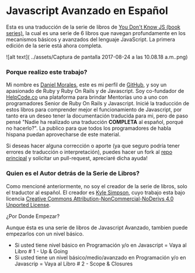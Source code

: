 # Javascript Avanzado en Español

Esta es una traducción de la serie de libros de [You Don't Know JS \(book series\)](https://github.com/getify/You-Dont-Know-JS/), la cual es una serie de 6 libros que navegan profundamente en los mecanismos básicos y avanzados del lenguaje JavaScript. La primera edición de la serie está ahora completa.

![alt text]( ../assets/Captura de pantalla 2017-08-24 a las 10.08.18 a.m..png)

### Porque realizo este trabajo?

Mi nombre es [Daniel Morales](http://www.danielmorales.co/), este es mi perfil de [GitHub](https://github.com/danielmoralesp), y soy un apasionado de Ruby y Ruby On Rails y de Javascript. Soy co-fundador de [HelpCode.co](https://helpcode.co/) una plataforma para brindar Mentorías uno a uno con programadores Senior de Ruby On Rails y Javascript. Inicié la traducción de estos libros para comprender mejor el funcionamiento de Javascript, por tanto era un deseo tener la documentación traducida para mi, pero de paso pensé "Nadie ha realizado una traducción **COMPLETA** al español, porqué no hacerlo?".  La publico para que todos los programadores de habla hispana puedan aprovecharse de este material.

Si deseas hacer alguna corrección o aporte \(ya que seguro podría tener errores de traducción o interpretación\), puedes hacer un fork al [repo principal](https://github.com/danielmoralesp/javascript-avanzado-en-espanol) y solicitar un pull-request, apreciaré dicha ayuda!

### Quien es el Autor detrás de la Serie de Libros?

Como mencioné anteriormente, no soy el creador de la serie de libros, solo el traductor al español. El creador es [Kyle Simpson](https://github.com/getify), cuyo trabajo esta bajo licencia  [Creative Commons Attribution-NonCommercial-NoDerivs 4.0 Unported License](http://creativecommons.org/licenses/by-nc-nd/4.0/).

¿Por Donde Empezar?

Aunque ésta es una serie de libros de Javascript Avanzado, tambien puede empezarlos con un nivel básico.

* Si usted tiene nivel básico en Programación y/o en Javascript = Vaya al Libro \# 1 - Up & Going
* Si usted tiene un nivel básico/medio/avanzado en Programación y/o en Javascrip = Vaya al Libro \# 2 - Scope & Closures



